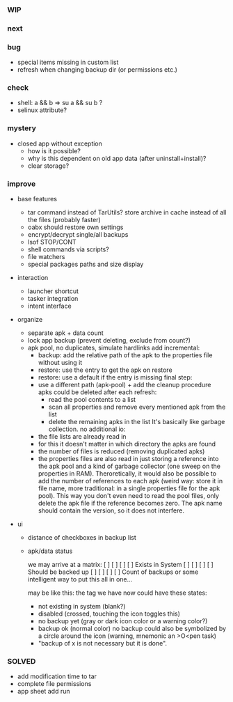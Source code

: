 
### WIP

### next

### bug

* special items missing in custom list
* refresh when changing backup dir (or permissions etc.)

### check

* shell: a && b => su a && su b ?
* selinux attribute?

### mystery

* closed app without exception
    * how is it possible?
    * why is this dependent on old app data (after uninstall+install)?
    * clear storage?

### improve

* base features
    * tar command instead of TarUtils? store archive in cache instead of all the files (probably faster)
    * oabx should restore own settings
    * encrypt/decrypt single/all backups
    * lsof STOP/CONT
    * shell commands via scripts?
    * file watchers
    * special packages paths and size display

* interaction
    * launcher shortcut
    * tasker integration
    * intent interface

* organize 
    * separate apk + data count
    * lock app backup (prevent deleting, exclude from count?)
    * apk pool, no duplicates, simulate hardlinks
        add incremental:
        * backup: add the relative path of the apk to the properties file without using it
        * restore: use the entry to get the apk on restore
        * restore: use a default if the entry is missing
        final step:
        * use a different path (apk-pool) + add the cleanup procedure
        apks could be deleted after each refresh:
            * read the pool contents to a list
            * scan all properties and remove every mentioned apk from the list
            * delete the remaining apks in the list
        It's basically like garbage collection.
        no additional io:
        * the file lists are already read in
        * for this it doesn't matter in which directory the apks are found
        * the number of files is reduced (removing duplicated apks)
        * the properties files are also read in
        just storing a reference into the apk pool and a kind of garbage collector
        (one sweep on the properties in RAM).
        Theroretically, it would also be possible to add the number of references to each apk
        (weird way: store it in file name,
         more traditional: in a single properties file for the apk pool).
        This way you don't even need to read the pool files,
        only delete the apk file if the reference becomes zero.
        The apk name should contain the version, so it does not interfere.

* ui
    * distance of checkboxes in backup list

    * apk/data status
    
        we may arrive at a matrix:
        [ ] [ ] [ ] [ ] Exists in System
        [ ] [ ] [ ] [ ] Should be backed up
        [ ] [ ] [ ] [ ] Count of backups
        or some intelligent way to put this all in one...
    
        may be like this:
        the tag we have now could have these states:
        - not existing in system (blank?)
        - disabled (crossed, touching the icon toggles this)
        - no backup yet (gray or dark icon color or a warning color?)
        - backup ok (normal color)
        no backup could also be symbolized by a circle around the icon (warning, mnemonic an >O<pen task)
    
        * "backup of x is not necessary but it is done".

### SOLVED

* add modification time to tar
* complete file permissions
* app sheet add run
